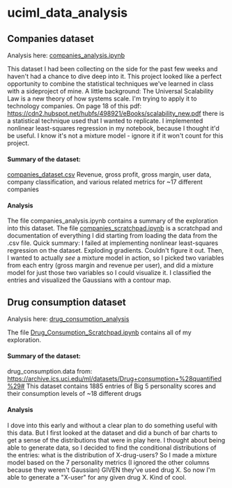 # uciml_data_analysis

## Companies dataset
Analysis here: [companies_analysis.ipynb](https://github.com/kambielawski/uciml_data_analysis/blob/master/companies_analysis.ipynb)

This dataset I had been collecting on the side for the past few weeks and haven't had a chance to dive deep into it. This project looked like a perfect opportunity to combine the statistical techniques we've learned in class with a sideproject of mine. A little background: The Universal Scalability Law is a new theory of how systems scale. I'm trying to apply it to technology companies. On page 18 of this pdf: https://cdn2.hubspot.net/hubfs/498921/eBooks/scalability_new.pdf there is a statistical technique used that I wanted to replicate. I implemented nonlinear least-squares regression in my notebook, because I thought it'd be useful. I know it's not a mixture model - ignore it if it won't count for this project.


#### Summary of the dataset: 
[companies_dataset.csv](https://github.com/kambielawski/uciml_data_analysis/blob/master/drug_consumption.data)
Revenue, gross profit, gross margin, user data, company classification, and various related metrics for ~17 different companies

#### Analysis
The file companies_analysis.ipynb contains a summary of the exploration into this dataset.
The file [companies_scratchpad.ipynb](https://github.com/kambielawski/uciml_data_analysis/blob/master/companies_scratchpad.ipynb) is a scratchpad and documentation of everything I did starting from loading the data from the .csv file. 
Quick summary:
I failed at implementing nonlinear least-squares regression on the dataset. Exploding gradients. Couldn't figure it out. Then, I wanted to actually *see* a mixture model in action, so I picked two variables from each entry (gross margin and revenue per user), and did a mixture model for just those two variables so I could visualize it. I classified the entries and visualized the Gaussians with a contour map.


## Drug consumption dataset
Analysis here: [drug_consumption_analysis](https://github.com/kambielawski/uciml_data_analysis/blob/master/drug_consumption_analysis.ipynb)

The file [Drug_Consumption_Scratchpad.ipynb](https://github.com/kambielawski/uciml_data_analysis/blob/master/Drug_Consumption_Scratchpad.ipynb) contains all of my exploration. 

#### Summary of the dataset:
drug_consumption.data
from: https://archive.ics.uci.edu/ml/datasets/Drug+consumption+%28quantified%29#
This dataset contains 1885 entries of Big 5 personality scores and their consumption levels of ~18 different drugs

#### Analysis
I dove into this early and without a clear plan to do something useful with this data. But I first looked at the dataset and did a bunch of bar charts to get a sense of the distributions that were in play here. I thought about being able to generate data, so I decided to find the conditional distributions of the entries: what is the distribution of X-drug-users? So I made a mixture model based on the 7 personality metrics (I ignored the other columns because they weren't Gaussian) GIVEN they've used drug X. So now I'm able to generate a "X-user" for any given drug X. Kind of cool. 
